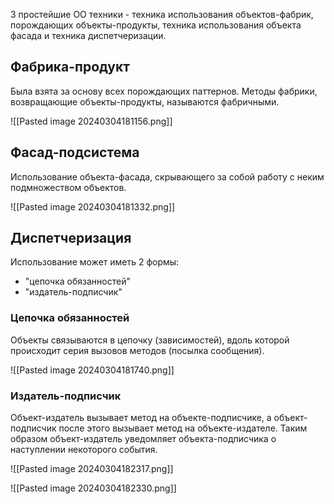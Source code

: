 3 простейшие ОО техники - техника использования объектов-фабрик, порождающих объекты-продукты, техника использования объекта фасада и техника диспетчеризации.

## Фабрика-продукт

Была взята за основу всех порождающих паттернов. Методы фабрики, возвращающие объекты-продукты, называются фабричными.

![[Pasted image 20240304181156.png]]

## Фасад-подсистема

Использование объекта-фасада, скрывающего за собой работу с неким подмножеством объектов. 

![[Pasted image 20240304181332.png]]

## Диспетчеризация

Использование может иметь 2 формы:
- "цепочка обязанностей"
- "издатель-подписчик"

### Цепочка обязанностей

Объекты связываются в цепочку (зависимостей), вдоль которой происходит серия вызовов методов (посылка сообщения).

![[Pasted image 20240304181740.png]]

### Издатель-подписчик

Объект-издатель вызывает метод на объекте-подписчике, а объект-подписчик после этого вызывает метод на объекте-издателе. Таким образом объект-издатель уведомляет объекта-подписчика о наступлении некоторого события.

![[Pasted image 20240304182317.png]]

![[Pasted image 20240304182330.png]]


